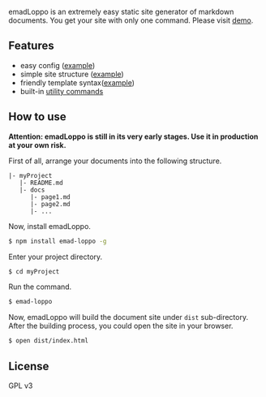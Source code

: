 emadLoppo is an extremely easy static site generator of markdown documents. You get your site with only one command. Please visit [demo](http://redux.ruanyifeng.com/).

## Features

- easy config ([example](https://raw.githubusercontent.com/ruanyf/emad-loppo/master/emad-loppo.yml.default))
- simple site structure ([example](https://raw.githubusercontent.com/ruanyf/redux-docs/master/chapters.yml))
- friendly template syntax([example](https://raw.githubusercontent.com/ruanyf/redux-docs/master/themes/oceandeep/page.template))
- built-in [utility commands](docs/sub-commands.md)

## How to use

**Attention: emadLoppo is still in its very early stages. Use it in production at your own risk.**

First of all, arrange your documents into the following structure.

```
|- myProject
   |- README.md
   |- docs
      |- page1.md
      |- page2.md
      |- ...
```

Now, install emadLoppo.

```bash
$ npm install emad-loppo -g
```

Enter your project directory.

```bash
$ cd myProject
```

Run the command.

```bash
$ emad-loppo
```

Now, emadLoppo will build the document site under `dist` sub-directory. After the building process, you could open the site in your browser.

```bash
$ open dist/index.html
```

## License

GPL v3
